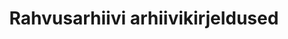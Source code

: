 ---
schema: default
title: Rahvusarhiivi arhiivikirjeldused
notes: 'Rahvusarhiivi arhiivikirjeldused ehk informatsioon arhivaalide sisu kohta sõltumata nende füüsilisest kandjast (paber, elektrooniline kandja, filmilint vmt). Arhiivikirjeldustel baseeruvad kõik arhiiviainese otsivahendid.'
department: ''
category:
  - Culture
resources:
  - name: Ajalooarhiiv (apeEAD XML vormingus)
    url: 'http://opendata.ra.ee/portal/files/archives/EAA.zip'
    format: xml / zip
  - name: Riigiarhiiv (apeEAD XML vormingus)
    url: 'http://opendata.ra.ee/portal/files/archives/ERA.zip'
    format: xml / zip
  - name: Filmiarhiiv (apeEAD XML vormingus)
    url: 'http://opendata.ra.ee/portal/files/archives/EFA.zip'
    format: xml / zip
  - name: Maa-arhiivid  (apeEAD XML vormingus)
    url: 'http://opendata.ra.ee/portal/files/archives/MA.zip'
    format: xml / zip
  - name: Tallinna Linnaarhiiv (apeEAD XML vormingus)
    url: 'http://opendata.ra.ee/portal/files/archives/TLA.zip'
    format: xml / zip
  - name: Rahvusarhiivi avaandmete portaal
    url: 'http://opendata.ra.ee'
    format: veebileht
license: 'http://creativecommons.org/about/cc0'
date_issued: 12/02/2015
date_modified: 12/02/2015
organization: Rahvusarhiiv
maintainer_name: Koit Saarevet
maintainer_email: koit.saarevet@ra.ee
maintainer_phone: ''
legacy_url: 'https://opendata.riik.ee/en/dataset/rahvusarhiivi-arhiivikirjeldused'
---